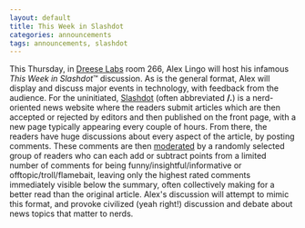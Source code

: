 ```yaml
---
layout: default
title: This Week in Slashdot
categories: announcements
tags: announcements, slashdot
---
```

This Thursday, in [Dreese Labs](http://www.osu.edu/map/building.php?building=279) room 266, Alex Lingo will host his infamous _This Week in Slashdot_™ discussion. As is the general format, Alex will display and discuss major events in technology, with feedback from the audience. For the uninitiated, [Slashdot](http://slashdot.org/) (often abbreviated **/.**) is a nerd-oriented news website where the readers submit articles which are then accepted or rejected by editors and then published on the front page, with a new page typically appearing every couple of hours. From there, the readers have huge discussions about every aspect of the article, by posting comments. These comments are then [moderated](http://slashdot.org/moderation.shtml) by a randomly selected group of readers who can each add or subtract points from a limited number of comments for being funny/insightful/informative or offtopic/troll/flamebait, leaving only the highest rated comments immediately visible below the summary, often collectively making for a better read than the original article. Alex's discussion will attempt to mimic this format, and provoke civilized (yeah right!) discussion and debate about news topics that matter to nerds.
